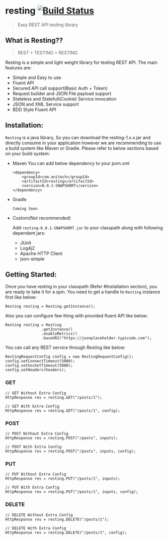 # resting [![Build Status](https://travis-ci.org/anitechcs/resting.svg?branch=master)](https://travis-ci.org/anitechcs/resting)

> Easy REST API testing library

## What is Resting??
> REST + TESTING = RESTING

Resting is a simple and light weight library for testing REST API. The main features are:

   * Simple and Easy to use
   * Fluent API
   * Secured API call support(Basic Auth + Token)
   * Request builder and JSON File payload support
   * Stateless and Statefull(Cookie) Service invocation 
   * JSON and XML Service support
   * BDD Style Fluent API


## Installation:

`Resting` is a java library, So you can download the resting-1.x.x.jar and directly consume in your application however we are recommending to use a build system like Maven or Gradle. Please refer to below sections based on your build system: 

* Maven
	You can add below dependency to your pom.xml
	
	```
	<dependency>
	    <groupId>com.anitech</groupId>
	    <artifactId>resting</artifactId>
	    <version>0.0.1-SNAPSHORT</version>
	</dependency>
	```
	

* Gradle
	
	```
	Coming Soon
	```
	

* Custom(Not recommended) 

	Add `resting-0.0.1-SNAPSHORT.jar` to your classpath along with following dependent jars:

	- JUnit
	- Log4j2
	- Apache HTTP Client
	- json-simple
	

## Getting Started:

Once you have resting in your classpath (Refer #Installation section), you are ready to take it for a spin. You need to get a handle to `Resting` instance first like below:

	
	Resting resting = Resting.getInstance();
	
Also you can configure few thing with provided fluent API like below:
	
	
	Resting	resting = Resting
					.getInstance()
					.enableMetrics()
					.baseURI("https://jsonplaceholder.typicode.com");
	

You can call any REST service through Resting like below:

```
RestingRequestConfig config = new RestingRequestConfig();
config.setConnectTimeout(5000);
config.setSocketTimeout(5000);
config.setHeaders(headers);
```
### GET
```
// GET Without Extra Config
HttpResponse res = resting.GET("/posts/1");
	
// GET With Extra Config
HttpResponse res = resting.GET("/posts/1", config);
```
### POST
```	
// POST Without Extra Config
HttpResponse res = resting.POST("/posts", inputs);
	
// POST With Extra Config	
HttpResponse res = resting.POST("/posts", inputs, config);
```
### PUT
```
// PUT Without Extra Config
HttpResponse res = resting.PUT("/posts/1", inputs);
	
// PUT With Extra Config	
HttpResponse res = resting.PUT("/posts/1", inputs, config);
```
### DELETE
```
// DELETE Without Extra Config
HttpResponse res = resting.DELETE("/posts/1");
	
// DELETE With Extra Config
HttpResponse res = resting.DELETE("/posts/1", config);
```
		
